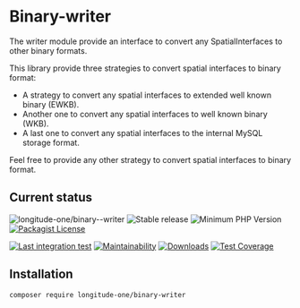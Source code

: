 # Binary-writer

The writer module provide an interface to convert any SpatialInterfaces to other binary formats.

This library provide three strategies to convert spatial interfaces to binary format:
 * A strategy to convert any spatial interfaces to extended well known binary (EWKB).
 * Another one to convert any spatial interfaces to well known binary (WKB).
 * A last one to convert any spatial interfaces to the internal MySQL storage format.

Feel free to provide any other strategy to convert spatial interfaces to binary format.


## Current status
![longitude-one/binary--writer](https://img.shields.io/badge/longitude--one-binary--writer-blue)
![Stable release](https://img.shields.io/github/v/release/longitude-one/binary-writer)
![Minimum PHP Version](https://img.shields.io/packagist/php-v/longitude-one/binary-writer.svg?maxAge=3600)
[![Packagist License](https://img.shields.io/packagist/l/longitude-one/binary-writer)](https://github.com/longitude-one/binary-writer/blob/main/LICENSE)

[![Last integration test](https://github.com/longitude-one/binary-writer/actions/workflows/php-oldest.yaml/badge.svg)](https://github.com/longitude-one/binary-writer/actions/workflows/php-oldest.yaml)
[![Maintainability](https://api.codeclimate.com/v1/badges/e5972b100af855818f57/maintainability)](https://codeclimate.com/github/longitude-one/binary-writer/maintainability)
[![Downloads](https://img.shields.io/packagist/dm/longitude-one/binary-writer.svg)](https://packagist.org/packages/longitude-one/binary-writer)
[![Test Coverage](https://api.codeclimate.com/v1/badges/e5972b100af855818f57/test_coverage)](https://codeclimate.com/github/longitude-one/binary-writer/test_coverage)    
    

## Installation

```bash
composer require longitude-one/binary-writer
```

